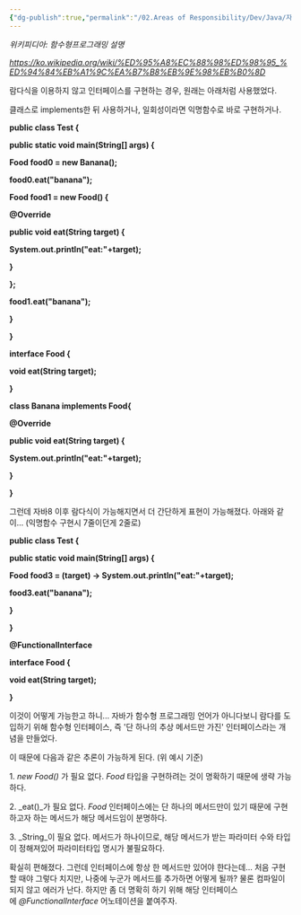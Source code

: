 ```yaml
---
{"dg-publish":true,"permalink":"/02.Areas of Responsibility/Dev/Java/자바 람다식/","tags":["dev","java","java8"],"noteIcon":""}
---
```



_위키피디아: 함수형프로그래밍 설명_

_https://ko.wikipedia.org/wiki/%ED%95%A8%EC%88%98%ED%98%95_%ED%94%84%EB%A1%9C%EA%B7%B8%EB%9E%98%EB%B0%8D_

  

람다식을 이용하지 않고 인터페이스를 구현하는 경우, 원래는 아래처럼 사용했었다.

클래스로 implements한 뒤 사용하거나, 일회성이라면 익명함수로 바로 구현하거나.

**public class Test {**

**public static void main(String[] args) {**

**Food food0 = new Banana();**

**food0.eat("banana");**

**Food food1 = new Food() {**

**@Override**

**public void eat(String target) {**

**System.out.println("eat:"+target);**

**}**

**};**

**food1.eat("banana");**

**}**

**}**

**interface Food {**

**void eat(String target);**

**}**

**class Banana implements Food{**

**@Override**

**public void eat(String target) {**

**System.out.println("eat:"+target);**

**}**

**}**

  

그런데 자바8 이후 람다식이 가능해지면서 더 간단하게 표현이 가능해졌다. 아래와 같이... (익명함수 구현시 7줄이던게 2줄로)

**public class Test {**

**public static void main(String[] args) {**

**Food food3 = (target) -> System.out.println("eat:"+target);**

**food3.eat("banana");**

**}**

**}**

**@FunctionalInterface**

**interface Food {**

**void eat(String target);**

**}**

  

이것이 어떻게 가능한고 하니... 자바가 함수형 프로그래밍 언어가 아니다보니 람다를 도입하기 위해 함수형 인터페이스, 즉 '단 하나의 추상 메서드만 가진' 인터페이스라는 개념을 만들었다. 

이 때문에 다음과 같은 추론이 가능하게 된다. (위 예시 기준)

1. _new Food()_ 가 필요 없다. _Food_ 타입을 구현하려는 것이 명확하기 때문에 생략 가능하다.

2. _eat()_가 필요 없다. _Food_ 인터페이스에는 단 하나의 메서드만이 있기 때문에 구현하고자 하는 메서드가 해당 메서드임이 분명하다.

3. _String_이 필요 없다. 메서드가 하나이므로, 해당 메서드가 받는 파라미터 수와 타입이 정해져있어 파라미터타입 명시가 불필요하다.

  

확실히 편해졌다. 그런데 인터페이스에 항상 한 메서드만 있어야 한다는데... 처음 구현할 때야 그렇다 치지만, 나중에 누군가 메서드를 추가하면 어떻게 될까? 물론 컴파일이 되지 않고 에러가 난다. 하지만 좀 더 명확히 하기 위해 해당 인터페이스에 _@FunctionalInterface_ 어노테이션을 붙여주자.